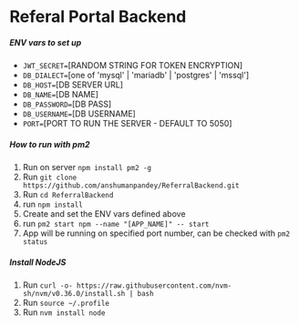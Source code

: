 # Referal Portal Backend

##### ENV vars to set up


- `JWT_SECRET=`[RANDOM STRING FOR TOKEN ENCRYPTION]
- `DB_DIALECT=`[one of 'mysql' | 'mariadb' | 'postgres' | 'mssql']
- `DB_HOST=`[DB SERVER URL]
- `DB_NAME=`[DB NAME]
- `DB_PASSWORD=`[DB PASS]
- `DB_USERNAME=`[DB USERNAME]
- `PORT=`[PORT TO RUN THE SERVER - DEFAULT TO 5050]

##### How to run with pm2
1. Run on server `npm install pm2 -g`
2. Run `git clone https://github.com/anshumanpandey/ReferralBackend.git`
3. Run `cd ReferralBackend`
4. run `npm install`
5. Create and set the ENV vars defined above
6. run `pm2 start npm --name "[APP_NAME]" -- start` 
7. App will be running on specified port number, can be checked with `pm2 status`
 
##### Install NodeJS 

1. Run `curl -o- https://raw.githubusercontent.com/nvm-sh/nvm/v0.36.0/install.sh | bash`
2. Run `source ~/.profile`
3. Run `nvm install node`